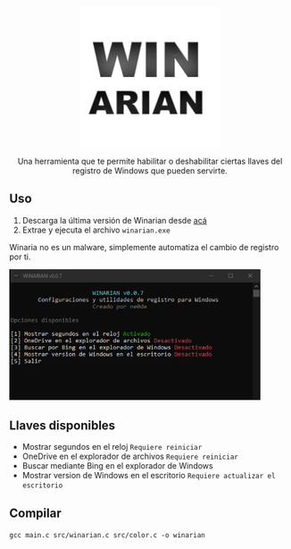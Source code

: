 <p align="center">
<img src="https://github.com/manucabral/winarian/blob/main/images/logo.png" width="250" title="example">
</p>
<p align="center">
  Una herramienta que te permite habilitar o deshabilitar ciertas llaves del registro de Windows que pueden servirte.
</p>



## Uso
1. Descarga la última versión de Winarian desde [acá]()
2. Extrae y ejecuta el archivo `winarian.exe`

Winaria no es un malware, simplemente automatiza el cambio de registro por ti.

<img src="https://github.com/manucabral/winarian/blob/main/images/main.png" width="450" title="example">

## Llaves disponibles
- Mostrar segundos en el reloj `Requiere reiniciar`
- OneDrive en el explorador de archivos `Requiere reiniciar`
- Buscar mediante Bing en el explorador de Windows
- Mostrar version de Windows en el escritorio `Requiere actualizar el escritorio`

## Compilar
`gcc main.c src/winarian.c src/color.c -o winarian`
